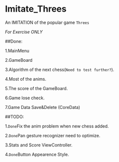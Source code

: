 # Imitate_Threes
An IMITATION of the popular game `Threes`

_For Exercise ONLY_

##Done:

1.MainMenu

2.GameBoard

3.Algorithm of the next chess(`Need to test further?`).

4.Most of the anims.

5.The score of the GameBoard.

6.Game lose check.

7.Game Data Save&Delete (CoreData)

##TODO:

1.`Done`Fix the anim problem when new chess added.

2.`Done`Pan gesture recognizer need to optimize.

3.Stats and Score ViewController.

4.`Done`Button Appearence Style.

